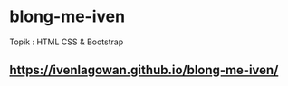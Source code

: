 # blong-me-iven

Topik : HTML CSS &amp; Bootstrap

## https://ivenlagowan.github.io/blong-me-iven/

